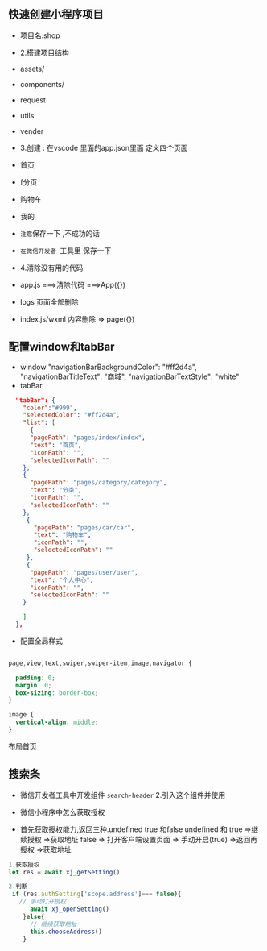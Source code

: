 ## 快速创建小程序项目
- 项目名:shop
- 2.搭建项目结构
 - assets/
 - components/
 - request
 - utils
 - vender

 - 3.创建 : 在vscode 里面的app.json里面 定义四个页面
  - 首页
  - f分页
  - 购物车
  - 我的
 
 -  `注意`保存一下 ,不成功的话 
  - `在微信开发者 `工具里 保存一下 

- 4.清除没有用的代码
- app.js ===>清除代码 ===>App({})
- logs 页面全部删除
- index.js/wxml 内容删除 => page({})
## 配置window和tabBar
- window
  "navigationBarBackgroundColor": "#ff2d4a",
  "navigationBarTitleText": "商城",
  "navigationBarTextStyle": "white"
- tabBar
```json
  "tabBar": {
    "color":"#999",
    "selectedColor": "#ff2d4a",
    "list": [
      {
      "pagePath": "pages/index/index",
      "text": "首页",
      "iconPath": "",
      "selectedIconPath": ""
    },
    {
      "pagePath": "pages/category/category",
      "text": "分类",
      "iconPath": "",
      "selectedIconPath": ""
    },
     {
       "pagePath": "pages/car/car",
       "text": "购物车",
       "iconPath": "",
       "selectedIconPath": ""
     },
     {
      "pagePath": "pages/user/user",
      "text": "个人中心",
      "iconPath": "",
      "selectedIconPath": ""
    }

    ]
  },
  ```

  - 配置全局样式
  ```css

  page,view,text,swiper,swiper-item,image,navigator {

    padding: 0;
    margin: 0;
    box-sizing: border-box;
  }

  image {
    vertical-align: middle;
  }

  ```

  布局首页



  ## 搜索条
  - 微信开发者工具中开发组件
   `search-header`
   2.引入这个组件并使用


- 微信小程序中怎么获取授权
- 首先获取授权能力,返回三种.undefined true 和false
undefined 和 true =>继续授权 =>获取地址
false => 打开客户端设置页面 => 手动开启(true) =>返回再授权 =>获取地址

```js
1.获取授权
let res = await xj_getSetting()

2.判断
 if (res.authSetting['scope.address']=== false){
   // 手动打开授权
      await xj_openSetting()
    }else{
      // 继续获取地址
      this.chooseAddress()
    }

```